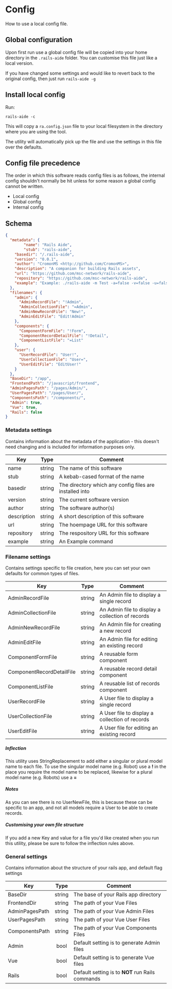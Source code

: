 # Config

How to use a local config file.

## Global configuration

Upon first run use a global config file will be copied into your home directory in the ```.rails-aide``` folder. You can customise this file just like a local version. 

If you have changed some settings and would like to revert back to the original config, then just run ```rails-aide -g```

## Install local config

Run:

```shell
rails-aide -c
```

This will copy a ```ra.config.json``` file to your local filesystem in the directory where you are using the tool.

The utility will automatically pick up the file and use the settings in this file over the defaults.

## Config file precedence

The order in which this software reads config files is as follows, the internal config shouldn't normally be hit unless for some reason a global config cannot be written.

* Local config
* Global config
* Internal config

## Schema

```json
{
  "metadata": {
		"name": "Rails Aide",
		"stub": "rails-aide",
    "basedir": "/.rails-aide",
    "version": "0.0.1",
    "author": "CromonMS <http://github.com/CromonMS>",
    "description": "A companion for building Rails assets",
    "url": "https://github.com/msc-network/rails-aide",
    "repository": "https://github.com/msc-network/rails-aide",
    "example": "Example: ./rails-aide -m Test -a=false -v=false -u=false -r=true"
  },
  "filenames": {
    "admin": {
      "AdminRecordFile": "!Admin",
      "AdminCollectionFile": "=Admin",
      "AdminNewRecordFile": "New!",
      "AdminEditFile": "Edit!Admin"
    },
    "components": {
      "ComponentFormFile": "!Form",
      "ComponentRecordDetailFile": "!Detail",
      "ComponentListFile": "=List"
    },
    "user": {
      "UserRecordFile": "User!",
      "UserCollectionFile": "User=",
      "UserEditFile": "EditUser!"
    }
  },
  "BaseDir": "/app",
  "FrontendPath": "/javascript/frontend",
  "AdminPagesPath": "/pages/Admin/",
  "UserPagesPath": "/pages/User/",
  "ComponentsPath": "/components/",
  "Admin": true,
  "Vue": true,
  "Rails": false
}
```

### Metadata settings

Contains information about the metadata of the application - this doesn't need changing and is included for information purposes only.

| Key                   | Type   | Comment                                                    |
|-----------------------|:------:|------------------------------------------------------------|
| name                  | string | The name of this software                                  |
| stub                  | string | A kebab-cased format of the name                           |
| basedir               | string | The directory which any config files are installed into    |
| version               | string | The current software version                               |
| author                | string | The software author(s)                                     |
| description           | string | A short description of this software                       |
| url                   | string | The hoempage URL for this software                         |
| repository            | string | The respository URL for this software                      |
| example               | string | An Example command                                         |

### Filename settings

Contains settings specific to file creation, here you can set your own defaults for common types of files.

| Key                   | Type   | Comment                                                          |
|-----------------------|:------:|------------------------------------------------------------------|
| AdminRecordFile             | string | An Admin file to display a single record                   |
| AdminCollectionFile         | string | An Admin file to display a collection of records           |
| AdminNewRecordFile          | string | An Admin file for creating a new record                    |
| AdminEditFile               | string | An Admin file for editing an existing record               |
| ComponentFormFile           | string | A reusable form component                                  |
| ComponentRecordDetailFile   | string | A reusable record detail component                         |
| ComponentListFile           | string | A reusable list of records component                       |
| UserRecordFile              | string | A User file to display a single record                     |
| UserCollectionFile          | string | A User file to display a collection of records             |
| UserEditFile                | string | A User file for editing an existing record                 |

##### Inflection

This utility uses StringReplacement to add either a singular or plural model name to each file. To use the singular model name (e.g. Robot) use a **!** in the place you require the model name to be replaced, likewise for a plural model name (e.g. Robots) use a **=**

##### Notes 

As you can see there is no UserNewFile, this is because these can be specific to an app, and not all models require a User to be able to create records.

##### Customising your own file structure

If you add a new Key and value for a file you'd like created when you run this utility, please be sure to follow the inflection rules above.

### General settings

Contains information about the structure of your rails app, and default flag settings

| Key                   | Type   | Comment                                                    |
|-----------------------|:------:|------------------------------------------------------------|
| BaseDir               | string | The base of your Rails app directory                       |
| FrontendDir           | string | The path of your Vue Files                                 |
| AdminPagesPath        | string | The path of your Vue Admin Files                           |
| UserPagesPath         | string | The path of your Vue User Files                            |
| ComponentsPath        | string | The path of your Vue Components Files                      |
| Admin                 | bool   | Default setting is to generate Admin files                 |
| Vue                   | bool   | Default setting is to generate Vue files                   |
| Rails                 | bool   | Default setting is to **NOT** run Rails commands           |
